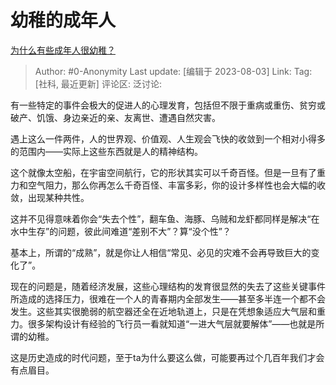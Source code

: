 # 幼稚的成年人
[为什么有些成年人很幼稚？](https://www.zhihu.com/question/393463909/answer/3147541550)

> Author: #0-Anonymity
> Last update: [编辑于 2023-08-03]
> Link:
> Tag: [社科, 最近更新]
> 评论区:
> 泛讨论:

有一些特定的事件会极大的促进人的心理发育，包括但不限于重病或重伤、贫穷或破产、饥饿、身边亲近的亲、友离世、遭遇自然灾害。

遇上这么一件两件，人的世界观、价值观、人生观会飞快的收敛到一个相对小得多的范围内——实际上这些东西就是人的精神结构。

这个就像太空船，在宇宙空间航行，它的形状其实可以千奇百怪。但是一旦有了重力和空气阻力，那么你再怎么千奇百怪、丰富多彩，你的设计多样性也会大幅的收敛，出现某种共性。

这并不见得意味着你会“失去个性”，翻车鱼、海豚、乌贼和龙虾都同样是解决“在水中生存”的问题，彼此间难道“差别不大”？算“没个性”？

基本上，所谓的“成熟”，就是你让人相信“常见、必见的灾难不会再导致巨大的变化了”。

现在的问题是，随着经济发展，这些心理结构的发育很显然的失去了这些关键事件所造成的选择压力，很难在一个人的青春期内全部发生——甚至多半连一个都不会发生。这些其实很脆弱的航空器还全在近地轨道上，只是在凭想象适应大气层和重力。很多架构设计有经验的飞行员一看就知道“一进大气层就要解体”——也就是所谓的幼稚。

这是历史造成的时代问题，至于ta为什么要这么做，可能要再过个几百年我们才会有点眉目。